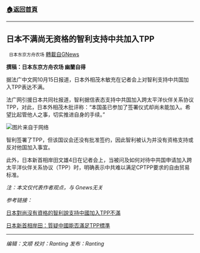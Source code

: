 ###  [:house:返回首頁](https://github.com/ourhimalayas/txt)
---


## 日本不满尚无资格的智利支持中共加入TPP
` 日本东京方舟农场` [轉載自GNews](https://gnews.org/zh-hans/1598330/)

**撰稿：日本东京方舟农场 幽蘭自得**

据法广中文网10月15日报道，日本外相茂木敏充在记者会上对智利支持中共国加入TPP表达不满。

法广网引援日本共同社报道，智利据信表态支持中共国加入跨太平洋伙伴关系协议TPP，对此，日本外相茂木批评称：“本国虽已参加了签署仪式却尚未能加入。希望比起管他人之事，切实推进自身的手续。”

![](https://assets.gnews.org/wp-content/uploads/2021/10/微信图片_20211016212924.png)图片来自于网络

智利签署了TPP，但该国议会还没有批准签约，因此智利被认为并没有资格支持或反对他国加入事宜。

此外，日本新首相岸田文雄4日在记者会上，当被问及如何对待中共国申请加入跨太平洋伙伴关系协议（TPP）时，明确表示中共难以满足CPTPP要求的自由贸易标准。

*注：本文仅代表作者观点，与 Gnews无关*

*参考链接：*

[日本對尚沒有資格的智利說支持中國加入TPP不滿](https://www.rfi.fr/tw/%E4%B8%AD%E5%9C%8B/20211015-%E6%97%A5%E6%9C%AC%E5%B0%8D%E5%B0%9A%E6%B2%92%E6%9C%89%E8%B3%87%E6%A0%BC%E7%9A%84%E6%99%BA%E5%88%A9%E8%AA%AA%E6%94%AF%E6%8C%81%E4%B8%AD%E5%9C%8B%E5%8A%A0%E5%85%A5tpp%E4%B8%8D%E6%BB%BF)

[日本新首相岸田：質疑中國能否滿足TPP標準](https://www.rfi.fr/cn/%E4%BA%9E%E6%B4%B2/20211005-%E6%97%A5%E6%9C%AC%E6%96%B0%E9%A6%96%E7%9B%B8%E5%B2%B8%E7%94%B0-%E8%B3%AA%E7%96%91%E4%B8%AD%E5%9C%8B%E8%83%BD%E5%90%A6%E6%BB%BF%E8%B6%B3tpp%E6%A8%99%E6%BA%96)

* * *

*编辑：文顺 校对：Ranting 发布：Ranting*
